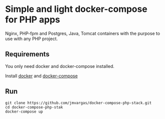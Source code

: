 # Simple and light docker-compose for PHP apps

 Nginx, PHP-fpm and Postgres, Java, Tomcat containers with the purpose to use with any PHP project.

## Requirements

You only need docker and docker-compose installed.

Install [docker](https://docs.docker.com/engine/installation/) and [docker-compose](https://docs.docker.com/compose/install/)

## Run

```
git clone https://github.com/jmvargas/docker-compose-php-stack.git
cd docker-compose-php-stak
docker-compose up
